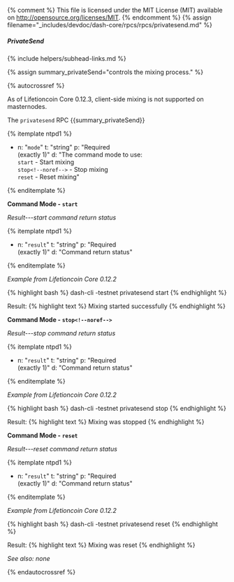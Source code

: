 {% comment %}
This file is licensed under the MIT License (MIT) available on
http://opensource.org/licenses/MIT.
{% endcomment %}
{% assign filename="_includes/devdoc/dash-core/rpcs/rpcs/privatesend.md" %}

##### PrivateSend
{% include helpers/subhead-links.md %}

{% assign summary_privateSend="controls the mixing process." %}

{% autocrossref %}

As of Lifetioncoin Core 0.12.3, client-side mixing is not supported on masternodes.

The `privatesend` RPC {{summary_privateSend}}

{% itemplate ntpd1 %}
- n: "`mode`"
  t: "string"
  p: "Required<br>(exactly 1)"
  d: "The command mode to use:<br>`start` - Start mixing<br>`stop<!--noref-->` - Stop mixing<br>`reset` - Reset mixing"

{% enditemplate %}

**Command Mode - `start`**

*Result---start command return status*

{% itemplate ntpd1 %}
- n: "`result`"
  t: "string"
  p: "Required<br>(exactly 1)"
  d: "Command return status"

{% enditemplate %}

*Example from Lifetioncoin Core 0.12.2*

{% highlight bash %}
dash-cli -testnet privatesend start
{% endhighlight %}

Result:
{% highlight text %}
Mixing started successfully
{% endhighlight %}


**Command Mode - `stop<!--noref-->`**

*Result---stop command return status*

{% itemplate ntpd1 %}
- n: "`result`"
  t: "string"
  p: "Required<br>(exactly 1)"
  d: "Command return status"

{% enditemplate %}

*Example from Lifetioncoin Core 0.12.2*

{% highlight bash %}
dash-cli -testnet privatesend stop
{% endhighlight %}

Result:
{% highlight text %}
Mixing was stopped
{% endhighlight %}


**Command Mode - `reset`**

*Result---reset command return status*

{% itemplate ntpd1 %}
- n: "`result`"
  t: "string"
  p: "Required<br>(exactly 1)"
  d: "Command return status"

{% enditemplate %}

*Example from Lifetioncoin Core 0.12.2*

{% highlight bash %}
dash-cli -testnet privatesend reset
{% endhighlight %}

Result:
{% highlight text %}
Mixing was reset
{% endhighlight %}

*See also: none*

{% endautocrossref %}
